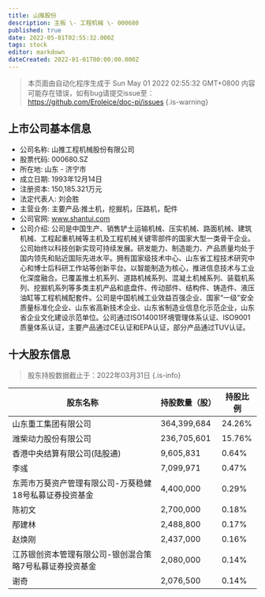 ```yaml
---
title: 山推股份
description: 主板 \- 工程机械 \- 000680
published: true
date: 2022-05-01T02:55:32.000Z
tags: stock
editor: markdown
dateCreated: 2022-01-01T00:00:00.000Z
---
```


> 本页面由自动化程序生成于 Sun May 01 2022 02:55:32 GMT+0800
> 内容可能存在错误，如有bug请提交issue至：https://github.com/Eroleice/doc-pi/issues
{.is-warning}

## 上市公司基本信息
- 公司名称: 山推工程机械股份有限公司
- 股票代码: 000680.SZ
- 所在地: 山东 - 济宁市
- 成立日期: 1993年12月14日
- 注册资本: 150,185.321万元
- 法定代表人: 刘会胜
- 主营业务: 主要产品:推土机，挖掘机，压路机，配件
- 公司官网: www.shantui.com
- 公司介绍: 公司是中国生产、销售铲土运输机械、压实机械、路面机械、建筑机械、工程起重机械等主机及工程机械关键零部件的国家大型一类骨干企业。公司始终以科技创新实现可持续发展。研发能力、制造能力、产品质量均处于国内领先和贴近国际先进水平。拥有国家级技术中心、山东省工程技术研究中心和博士后科研工作站等创新平台。以智能制造为核心，推进信息技术与工业化深度融合。已覆盖推土机系列、道路机械系列、混凝土机械系列、装载机系列、挖掘机系列等多类主机产品和底盘件、传动部件、结构件、铸造件、液压油缸等工程机械配套件。公司是中国机械工业效益百强企业、国家“一级”安全质量标准化企业、山东省高新技术企业、山东省制造业信息化示范企业，山东省企业文化建设示范单位。公司通过ISO14001环境管理体系认证、ISO9001质量体系认证，主要产品通过CE认证和EPA认证，部分产品通过TUV认证。


## 十大股东信息
> 股东持股数据截止于：2022年03月31日
{.is-info}

| 股东名称 | 持股数量（股） | 持股比例 |
| --- | --- | --- |
| 山东重工集团有限公司 | 364,399,684 | 24.26% |
| 潍柴动力股份有限公司 | 236,705,601 | 15.76% |
| 香港中央结算有限公司(陆股通) | 9,605,831 | 0.64% |
| 李彧 | 7,099,971 | 0.47% |
| 东莞市万葵资产管理有限公司-万葵稳健18号私募证券投资基金 | 4,400,000 | 0.29% |
| 陈初文 | 2,700,000 | 0.18% |
| 邴建林 | 2,488,800 | 0.17% |
| 赵焕刚 | 2,437,000 | 0.16% |
| 江苏银创资本管理有限公司-银创混合策略7号私募证券投资基金 | 2,080,000 | 0.14% |
| 谢奇 | 2,076,500 | 0.14% |




